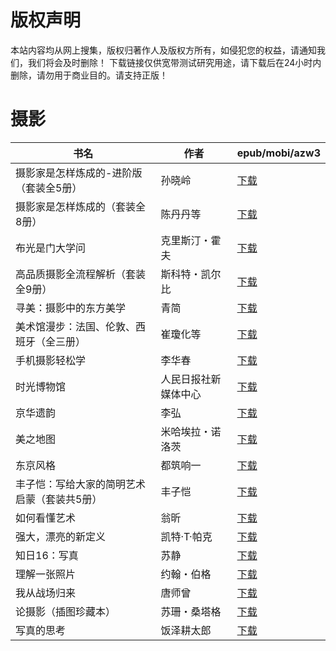 # 版权声明

本站内容均从网上搜集，版权归著作人及版权方所有，如侵犯您的权益，请通知我们，我们将会及时删除！ 下载链接仅供宽带测试研究用途，请下载后在24小时内删除，请勿用于商业目的。请支持正版！

# 摄影

| 书名 | 作者 | epub/mobi/azw3 |
| --- | --- | --- |
| 摄影家是怎样炼成的-进阶版（套装全5册） | 孙晓岭 | [下载](https://url89.ctfile.com/f/31084289-1375504063-e299df?p=8866) |
| 摄影家是怎样炼成的（套装全8册） | 陈丹丹等 | [下载](https://url89.ctfile.com/f/31084289-1375506595-5c52dc?p=8866) |
| 布光是门大学问 | 克里斯汀・霍夫 | [下载](https://url89.ctfile.com/f/31084289-1375511296-8d6ccf?p=8866) |
| 高品质摄影全流程解析（套装全9册） | 斯科特・凯尔比 | [下载](https://url89.ctfile.com/f/31084289-1375513114-e51622?p=8866) |
| 寻美：摄影中的东方美学 | 青简 | [下载](https://url89.ctfile.com/f/31084289-1375513324-160dbc?p=8866) |
| 美术馆漫步：法国、伦敦、西班牙（全三册） | 崔瓊化等 | [下载](https://url89.ctfile.com/f/31084289-1356986452-33c37f?p=8866) |
| 手机摄影轻松学 | 李华春 | [下载](https://url89.ctfile.com/f/31084289-1356985684-e8624f?p=8866) |
| 时光博物馆 | 人民日报社新媒体中心 | [下载](https://url89.ctfile.com/f/31084289-1356985591-ef4bb2?p=8866) |
| 京华遗韵 | 李弘 | [下载](https://url89.ctfile.com/f/31084289-1356985276-dce30e?p=8866) |
| 美之地图 | 米哈埃拉・诺洛茨 | [下载](https://url89.ctfile.com/f/31084289-1357051243-3e4a73?p=8866) |
| 东京风格 | 都筑响一 | [下载](https://url89.ctfile.com/f/31084289-1357047016-279986?p=8866) |
| 丰子恺：写给大家的简明艺术启蒙（套装共5册） | 丰子恺 | [下载](https://url89.ctfile.com/f/31084289-1357045609-c32fd3?p=8866) |
| 如何看懂艺术 | 翁昕 | [下载](https://url89.ctfile.com/f/31084289-1357043074-fa6d7a?p=8866) |
| 强大，漂亮的新定义 | 凯特·T·帕克 | [下载](https://url89.ctfile.com/f/31084289-1357026319-23d0f4?p=8866) |
| 知日16：写真 | 苏静 | [下载](https://url89.ctfile.com/f/31084289-1357025425-cad07f?p=8866) |
| 理解一张照片 | 约翰・伯格 | [下载](https://url89.ctfile.com/f/31084289-1357024285-dc39c4?p=8866) |
| 我从战场归来 | 唐师曾 | [下载](https://url89.ctfile.com/f/31084289-1357023892-3faa9a?p=8866) |
| 论摄影（插图珍藏本） |  苏珊・桑塔格 | [下载](https://url89.ctfile.com/f/31084289-1357016032-7a80af?p=8866) |
| 写真的思考 | 饭泽耕太郎 | [下载](https://url89.ctfile.com/f/31084289-1357005058-c4eaa8?p=8866) |

